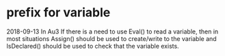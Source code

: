 # prefix for variable
2018-09-13
In Au3
If there is a need to use Eval() to read a variable,
then in most situations Assign() should be used to create/write to the variable
and IsDeclared() should be used to check that the variable exists.

